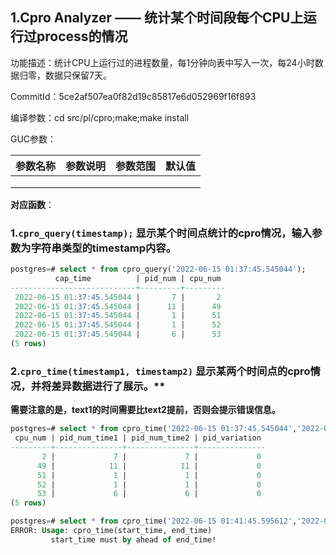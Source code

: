 ## 1.Cpro Analyzer —— 统计某个时间段每个CPU上运行过process的情况

功能描述：统计CPU上运行过的进程数量，每1分钟向表中写入一次，每24小时数据归零，数据只保留7天。

CommitId：5ce2af507ea0f82d19c85817e6d052969f16f893

编译参数：cd src/pl/cpro;make;make install

GUC参数：

| 参数名称 | 参数说明 | 参数范围 | 默认值 |
| -------- | -------- | -------- | ------ |
|          |          |          |        |
|          |          |          |        |
|          |          |          |        |

**对应函数**：

### 1.```cpro_query(timestamp);``` 显示某个时间点统计的cpro情况，输入参数为字符串类型的timestamp内容。


```sql
postgres=# select * from cpro_query('2022-06-15 01:37:45.545044');
          cap_time          | pid_num | cpu_num 
----------------------------+---------+---------
 2022-06-15 01:37:45.545044 |       7 |       2
 2022-06-15 01:37:45.545044 |      11 |      49
 2022-06-15 01:37:45.545044 |       1 |      51
 2022-06-15 01:37:45.545044 |       1 |      52
 2022-06-15 01:37:45.545044 |       6 |      53
(5 rows)

```

### 2.```cpro_time(timestamp1, timestamp2)```  显示某两个时间点的cpro情况，并将差异数据进行了展示。**   

**需要注意的是，text1的时间需要比text2提前，否则会提示错误信息。**

```sql
postgres=# select * from cpro_time('2022-06-15 01:37:45.545044','2022-06-15 01:41:45.595612');   <--   正确情况
 cpu_num | pid_num_time1 | pid_num_time2 | pid_variation 
---------+---------------+---------------+---------------
       2 |             7 |             7 |             0
      49 |            11 |            11 |             0
      51 |             1 |             1 |             0
      52 |             1 |             1 |             0
      53 |             6 |             6 |             0
(5 rows)

postgres=# select * from cpro_time('2022-06-15 01:41:45.595612','2022-06-15 01:37:45.545044');	<--	  错误情况
ERROR: Usage: cpro_time(start_time, end_time)
		 start_time must by ahead of end_time!


```


